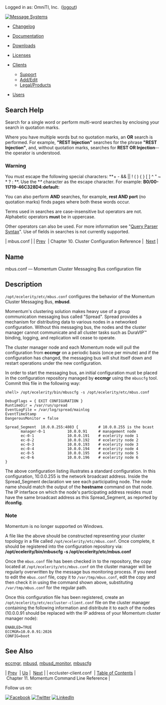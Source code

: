 Logged in as: OmniTI, Inc.  ([logout](https://support.messagesystems.com/logout.php))

[![Message Systems](https://support.messagesystems.com/images/ms-white205.png)](https://support.messagesystems.com/start.php) 

*   [Changelog](https://support.messagesystems.com/start.php?show=changelog)
*   [Documentation](https://support.messagesystems.com/docs/)
*   [Downloads](https://support.messagesystems.com/start.php)

*   [Licenses](https://support.messagesystems.com/license_summary.php)
*   <a href="">Clients</a>
    *   [Support](https://support.messagesystems.com/cs.php)
    *   [Add/Edit](https://support.messagesystems.com/edit_client.php)
    *   [Legal/Products](https://support.messagesystems.com/edit_products.php)
*   [Users](https://support.messagesystems.com/edit_customer.php)

## Search Help

Search for a single word or perform multi-word searches by enclosing your search in quotation marks.

Where you have multiple words but no quotation marks, an **OR** search is performed. For example, **"REST Injection"** searches for the phrase **"REST Injection"**, and, without quotation marks, searches for **REST OR Injection**--the operator is understood.

### Warning

You must escape the following special characters: **+ - && || ! ( ) { } [ ] ^ " ~ * ? : \**. Use the **\** character as the escape character. For example: **B0/00-11719-46C328D4\:default\:**

You can also perform **AND** searches, for example, **rest AND port** (no quotation marks) finds pages where both these words occur.

Terms used in searches are case-insensitive but operators are not. Alphabetic operators **must** be in uppercase.

Other operators can also be used. For more information see "[Query Parser Syntax](https://lucene.apache.org/core/old_versioned_docs/versions/3_0_0/queryparsersyntax.html)". Use of fields in searches is not currently supported.

| mbus.conf |
| [Prev](eccluster-client.conf.php)  | Chapter 10. Cluster Configuration Reference |  [Next](exe.php) |

<a name="mbus.conf"></a>
## Name

mbus.conf — Momentum Cluster Messaging Bus configuration file

<a name="idp7304640"></a>
## Description

`/opt/ecelerity/etc/mbus.conf` configures the behavior of the Momentum Cluster Messaging Bus, **mbusd**.

Momentum's clustering solution makes heavy use of a group communication messaging bus called "Spread". Spread provides a mechanism for distributing data to various nodes in a networked configuration. Without this messaging bus, the nodes and the cluster manager cannot communicate and all cluster tasks such as DuraVIP™ binding, logging, and replication will cease to operate.

The cluster manager node and each Momentum node will pull the configuration from **eccmgr** on a periodic basis (once per minute) and if the configuration has changed, the messaging bus will shut itself down and restart operations under the new configuration.

In order to start the messaging bus, an initial configuration must be placed in the configuration repository managed by **eccmgr** using the `mbuscfg` tool. Commit this file in the following way:

`shell> /opt/ecelerity/bin/mbuscfg -s /opt/ecelerity/etc/mbus.conf`
```
DebugFlags = { EXIT CONFIGURATION }
RuntimeDir = /var/run/spread
EventLogFile = /var/log/spread/mainlog
EventTimeStamp
DangerousMonitor = false

Spread_Segment  10.0.0.255:4803 {         # 10.0.0.255 is the bcast
       manager-0-1          10.0.0.91     # management node
       ec-0-1               10.0.0.191    # ecelerity node 1
       ec-0-2               10.0.0.192    # ecelerity node 2
       ec-0-3               10.0.0.193    # ecelerity node 3
       ec-0-4               10.0.0.194    # ecelerity node 4
       ec-0-5               10.0.0.195    # ecelerity node 5
       ec-0-6               10.0.0.196    # ecelerity node 6
}
```

The above configuration listing illustrates a standard configuration. In this configuration, 10.0.0.255 is the network broadcast address. Inside the Spread_Segment declaration we see each participating node. The node name should match the output of the **hostname** command on that node. The IP interface on which the node's participating address resides must have the same broadcast address as this Spread_Segment, as reported by **ifconfig**.

### Note

Momentum is no longer supported on Windows.

A file like the above should be constructed representing your cluster topology in a file called `/opt/ecelerity/etc/mbus.conf`. Once complete, it should be registered into the configuration repository via: **/opt/ecelerity/bin/mbuscfg -s /opt/ecelerity/etc/mbus.conf** 

Once the `mbus.conf` file has been checked in to the repository, the copy located at `/opt/ecelerity/etc/mbus.conf` on the cluster manager will be regularly overwritten by the message bus monitoring process. If you need to edit the `mbus.conf` file, copy it to `/var/tmp/mbus.conf`, edit the copy and then check it in using the command shown above, substituting `/var/tmp/mbus.conf` for the regular path.

Once this configuration file has been registered, create an `/opt/ecelerity/etc/eccluster-client.conf` file on the cluster manager containing the following information and distribute it to each of the nodes (10.0.0.91 should be replaced with the IP address of your Momentum cluster manager node):

```
ENABLED=TRUE
ECCMGR=10.0.0.91:2026
CONFIG=boot
```
<a name="idp7324576"></a>
## See Also

[eccmgr](executable.eccmgr.php "eccmgr"), [mbusd](executable.mbusd.php "mbusd"), [mbusd_monitor](executable.mbusd_monitor.php "mbusd_monitor"), [mbuscfg](executable.mbuscfg.php "mbuscfg")

| [Prev](eccluster-client.conf.php)  | [Up](cluster.ref.php) |  [Next](exe.php) |
| eccluster-client.conf  | [Table of Contents](index.php) |  Chapter 11. Momentum Command Line Reference |

Follow us on:

[![Facebook](https://support.messagesystems.com/images/icon-facebook.png)](http://www.facebook.com/messagesystems) [![Twitter](https://support.messagesystems.com/images/icon-twitter.png)](http://twitter.com/#!/MessageSystems) [![LinkedIn](https://support.messagesystems.com/images/icon-linkedin.png)](http://www.linkedin.com/company/message-systems)